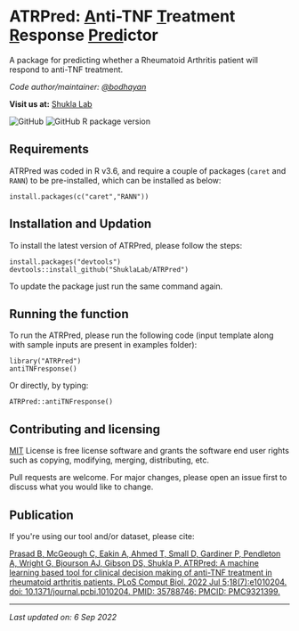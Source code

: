 # ATRPred: <ins>A</ins>nti-TNF <ins>T</ins>reatment <ins>R</ins>esponse <ins>Pred</ins>ictor

A package for predicting whether a Rheumatoid Arthritis patient will respond to anti-TNF treatment.

*Code author/maintainer: [@bodhayan](https://github.com/bodhayan)*

**Visit us at:** [Shukla Lab](https://shuklalab.github.io/)

![GitHub](https://img.shields.io/github/license/ShuklaLab/ATRPred)
![GitHub R package version](https://img.shields.io/github/r-package/v/ShuklaLab/ATRPred)

## Requirements

ATRPred was coded in R v3.6, and require a couple of packages (`caret` and `RANN`) to be pre-installed, which can be installed as below:

```
install.packages(c("caret","RANN"))
```

## Installation and Updation

To install the latest version of ATRPred, please follow the steps:

```
install.packages("devtools")
devtools::install_github("ShuklaLab/ATRPred")
```

To update the package just run the same command again.

## Running the function

To run the ATRPred, please run the following code (input template along with sample inputs are present in examples folder):
```
library("ATRPred")
antiTNFresponse()
```

Or directly, by typing:

```
ATRPred::antiTNFresponse()
```

## Contributing and licensing
[MIT](https://choosealicense.com/licenses/mit/) License is free license software and grants the software end user rights such as copying, modifying, merging, distributing, etc.

Pull requests are welcome. For major changes, please open an issue first to discuss what you would like to change.

## Publication
If you're using our tool and/or dataset, please cite:

[Prasad B, McGeough C, Eakin A, Ahmed T, Small D, Gardiner P, Pendleton A, Wright G, Bjourson AJ, Gibson DS, Shukla P. ATRPred: A machine learning based tool for clinical decision making of anti-TNF treatment in rheumatoid arthritis patients. PLoS Comput Biol. 2022 Jul 5;18(7):e1010204. doi: 10.1371/journal.pcbi.1010204. PMID: 35788746; PMCID: PMC9321399.](https://doi.org/10.1371/journal.pcbi.1010204)
***
*Last updated on: 6 Sep 2022*
